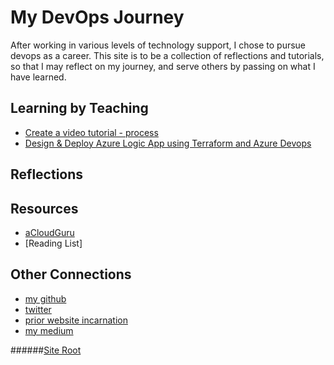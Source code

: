 # My DevOps Journey

After working in various levels of technology support, I chose to pursue devops as a career. This site is to be a collection of reflections and tutorials, so that I may reflect on my journey, and serve others by passing on what I have learned.

## Learning by Teaching

* [Create a video tutorial - process](https://linuxlsr.github.io/create-a-tutorial)
* [Design & Deploy Azure Logic App using Terraform and Azure Devops](https://linuxlsr.github.io/logic-app-tutorial)

## Reflections

## Resources
- [aCloudGuru](https://acloud.guru/)
- [Reading List]

## Other Connections
- [my github](https://github.com/linuxlsr)
- [twitter](https://www.twitter.com/linuxlsr)
- [prior website incarnation](http://soops.threemoonsnetwork.net)
- [my medium](https://linuxlsr.medium.com/)

######[Site Root](https://linuxlsr.github.io)
